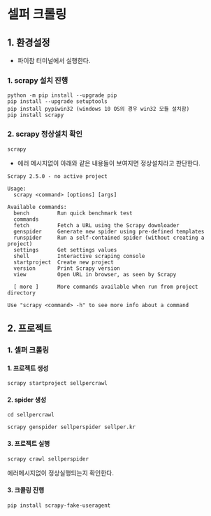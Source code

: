 # 셀퍼 크롤링

## 1. 환경설정 

- 파이참 터미널에서 실행한다.

### 1. scrapy 설치 진행

```
python -m pip install --upgrade pip
pip install --upgrade setuptools
pip install pypiwin32 (windows 10 OS의 경우 win32 모듈 설치함)
pip install scrapy
```

### 2. scrapy 정상설치 확인
```
scrapy
```

- 에러 메시지없이 아래와 같은 내용들이 보여지면 정상설치라고 판단한다.
```
Scrapy 2.5.0 - no active project

Usage:
  scrapy <command> [options] [args]

Available commands:
  bench         Run quick benchmark test
  commands
  fetch         Fetch a URL using the Scrapy downloader
  genspider     Generate new spider using pre-defined templates
  runspider     Run a self-contained spider (without creating a project)
  settings      Get settings values
  shell         Interactive scraping console
  startproject  Create new project
  version       Print Scrapy version
  view          Open URL in browser, as seen by Scrapy

  [ more ]      More commands available when run from project directory

Use "scrapy <command> -h" to see more info about a command

```

## 2. 프로젝트 

### 1. 셀퍼 크롤링

#### 1. 프로젝트 생성
```
scrapy startproject sellpercrawl
```

#### 2. spider 생성
``` 
cd sellpercrawl

scrapy genspider sellperspider sellper.kr
```

#### 3. 프로젝트 실행
```
scrapy crawl sellperspider
```
에러메시지없이 정상실행되는지 확인한다.

#### 3. 크콜링 진행
``` 
pip install scrapy-fake-useragent
```
